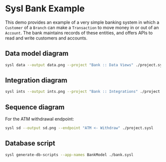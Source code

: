 # Sysl Bank Example

This demo provides an example of a very simple banking system in which a `Customer` of a `Branch` can make a `Transaction` to move money in or out of an `Account`. The bank maintains records of these entities, and offers APIs to read and write customers and accounts.

## Data model diagram

```bash
sysl data --output data.png --project "Bank :: Data Views" ./project.sysl
```

## Integration diagram

```bash
sysl ints --output ints.png --project "Bank :: Integrations" ./project.sysl
```

## Sequence diagram

For the ATM withdrawal endpoint:

```bash
sysl sd --output sd.png --endpoint "ATM <- Withdraw" ./project.sysl
```

## Database script

```bash
sysl generate-db-scripts --app-names BankModel ./bank.sysl
```

